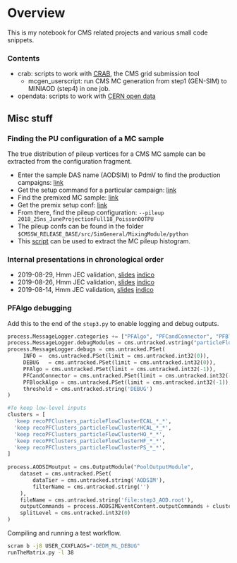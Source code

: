 # Overview

This is my notebook for CMS related projects and various small code snippets.

### Contents

- crab: scripts to work with [CRAB](https://twiki.cern.ch/twiki/bin/view/CMSPublic/CRAB3ConfigurationFile), the CMS grid submission tool
  - mcgen_userscript: run CMS MC generation from step1 (GEN-SIM) to MINIAOD (step4) in one job.
- opendata: scripts to work with [CERN open data](http://opendata.cern.ch)

## Misc stuff
### Finding the PU configuration of a MC sample
The true distribution of pileup vertices for a CMS MC sample can be extracted from the configuration fragment. 

  - Enter the sample DAS name (AODSIM) to PdmV to find the production campaigns: [link](https://cms-pdmv.cern.ch/mcm/requests?produce=%2FVBFHToMuMu_M-125_TuneCP5_PSweights_13TeV_powheg_pythia8%2F*%2FAODSIM&page=0&shown=127)
  - Get the setup command for a particular campaign: [link](https://cms-pdmv.cern.ch/mcm/public/restapi/requests/get_setup/HIG-RunIIFall17DRPremix-04026)
  - Find the premixed MC sample: [link](https://cms-pdmv.cern.ch/mcm/requests?produce=%2FNeutrino_E-10_gun%2FRunIISummer17PrePremix-PUAutumn18_102X_upgrade2018_realistic_v15-v1%2FGEN-SIM-DIGI-RAW&page=0&shown=127)
  - Get the premix setup conf: [link](https://cms-pdmv.cern.ch/mcm/public/restapi/requests/get_setup/PPD-RunIISummer17PrePremix-00010)
  - From there, find the pileup configuration: `--pileup 2018_25ns_JuneProjectionFull18_PoissonOOTPU`
  - The pileup confs can be found in the folder `$CMSSW_RELEASE_BASE/src/SimGeneral/MixingModule/python`
  - This [script](https://github.com/UHH2/UHH2/blob/master/scripts/makeMCPileupHist.py) can be used to extract the MC pileup histogram.

### Internal presentations in chronological order

- 2019-08-29, Hmm JEC validation, [slides](https://indico.cern.ch/event/843650/contributions/3544420/attachments/1898929/3133828/2019_08_28_jecvalidation.pdf) [indico](https://indico.cern.ch/event/843650/)
- 2019-08-26, Hmm JEC validation, [slides](https://indico.cern.ch/event/843251/contributions/3539954/attachments/1897274/3130575/slides.pdf) [indico](https://indico.cern.ch/event/843251)
- 2019-08-14, Hmm JEC validation, [slides](https://indico.cern.ch/event/840943/contributions/3529969/attachments/1893494/3123355/slides.pdf) [indico](https://indico.cern.ch/event/840943)


### PFAlgo debugging

Add this to the end of the `step3.py` to enable logging and debug outputs.
```python
process.MessageLogger.categories += ["PFAlgo", "PFCandConnector", "PFBlockAlgo"]
process.MessageLogger.debugModules = cms.untracked.vstring("particleFlowTmp")
process.MessageLogger.debugs = cms.untracked.PSet(
     INFO =  cms.untracked.PSet(limit = cms.untracked.int32(0)),
     DEBUG   = cms.untracked.PSet(limit = cms.untracked.int32(0)),
     PFAlgo = cms.untracked.PSet(limit = cms.untracked.int32(-1)),
     PFCandConnector = cms.untracked.PSet(limit = cms.untracked.int32(-1)),
     PFBlockAlgo = cms.untracked.PSet(limit = cms.untracked.int32(-1)),
     threshold = cms.untracked.string('DEBUG')
)

#To keep low-level inputs
clusters = [
  'keep recoPFClusters_particleFlowClusterECAL_*_*', 
  'keep recoPFClusters_particleFlowClusterHCAL_*_*', 
  'keep recoPFClusters_particleFlowClusterHO_*_*', 
  'keep recoPFClusters_particleFlowClusterHF_*_*', 
  'keep recoPFClusters_particleFlowClusterPS_*_*',
]
 
process.AODSIMoutput = cms.OutputModule("PoolOutputModule",
    dataset = cms.untracked.PSet(
        dataTier = cms.untracked.string('AODSIM'),
        filterName = cms.untracked.string('')
    ),
    fileName = cms.untracked.string('file:step3_AOD.root'),
    outputCommands = process.AODSIMEventContent.outputCommands + clusters,
    splitLevel = cms.untracked.int32(0)
)
```

Compiling and running a test workflow.
```bash
scram b -j8 USER_CXXFLAGS="-DEDM_ML_DEBUG"
runTheMatrix.py -l 38
```
